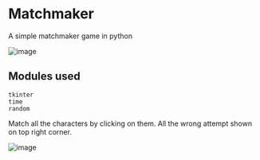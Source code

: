 # Matchmaker
A simple matchmaker game in python

![image](https://user-images.githubusercontent.com/55615529/121721625-148ba000-cb02-11eb-85a2-d55fd2c3ba96.png)

## Modules used
```
tkinter
time
random
```

Match all the characters by clicking on them.
All the wrong attempt shown on top right corner.

![image](https://user-images.githubusercontent.com/55615529/121721819-4d2b7980-cb02-11eb-9160-20ac4045f32b.png)
